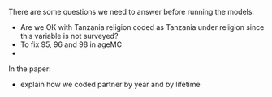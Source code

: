 There are some questions we need to answer before running the models:
+ Are we OK with Tanzania religion coded as Tanzania under religion since this variable is not surveyed?
+ To fix 95, 96 and 98 in ageMC
+ 
In the paper:
+ explain how we coded partner by year and by lifetime

